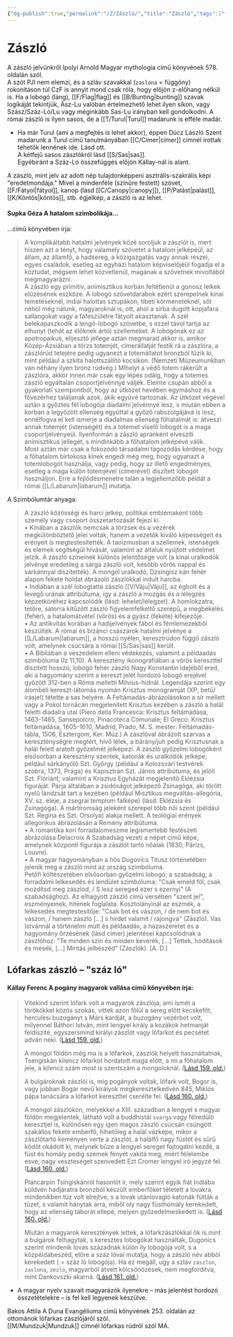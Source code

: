 ```yaml
---
{"dg-publish":true,"permalink":"/Z/Zászló/","title":"Zászló","tags":["formatted🟢"],"created":"2023-10-17T09:23","updated":"2023-10-17T09:23"}
---
```



# Zászló

A zászló jelvünkről Ipolyi Arnold Magyar mythologia című könyvének 578. oldalán szól.  
A szót PJI nem elemzi, és a szláv szavakkal (`zaslona` = függöny) rokonításon túl CzF is annyit mond csak róla, hogy előjön z-előhang nélkül is. Ha a lobogó (láng), [[F/Flag\|flag]] és [[B/Bunting\|bunting]] szavak logikáját tekintjük, Ász-Lu valóban értelmezhető lehet ilyen síkon, vagy Szász/Száz-Ló/Lu vagy méginkább Sas-Lu irányban kell gondolkodni. A római zászló is ilyen sasos, de a [[T/Turul\|Turul]] madarunk is efféle madár.  
- Ha már Turul (ami a megfejtés is lehet akkor), éppen Dúcz László Szent madarunk a Turul című tanulmányában [[C/Címer\|címer]] címnél írottak tehetők lennének ide. Lásd ott.  
A kétfejű sasos zászlókról lásd [[S/Sas\|sas]].  
Egyébiránt a Száz-Ló összefüggés előjön Kállay-nál is alant.  

A zászló, mint jelv az adott nép tulajdonképpeni asztrális-szakrális képi "eredetmondája." Mivel a mindenféle (színűre festett) szövet, [[F/Fátyol\|fátyol]], kanop (lásd [[C/Canopy\|canopy]]), [[P/Palást\|palást]], [[K/Köntös\|köntös]], stb. égjelkép, a zászló is az lehet.  

#### Supka Géza A hatalom szimbolikája...

...című könyvében írja:  
> A komplikáltabb hatalmi jelvények közé soroljuk a zászlót is, mert hiszen azt a tényt, hogy valamely szövetet a hatalom jelképéül, az állam, az államfő, a hadsereg, a közigazgatás vagy annak részei, egyes családok, esetleg az egyházi hatalom képviselőjéül fogadja el a köztudat, mégsem lehet közvetlenül, magának a szövetnek mivoltából megmagyarázni.  
> A zászló egy primitív, animisztikus korban feltétlenül a gonosz lelkek elűzésének eszköze. A lobogó szövetdarabok ezért szerepelnek kínai temetéseknél, indiai halottas sztupákon, tibeti körmeneteknél, sőt néhol még nálunk, magyaroknál is, ott, ahol a sírba dugott kopjafára sallangokat vagy a fafeszületre fátyolt akasztanak. A szél belekapaszkodik a lengő-lobogó szövetbe, s ezzel távol tartja az elhunyt (tehát az élőknek ártó) szellemeket. A lobogónak ez az apotropaikus, elijesztő jellege aztán megmarad akkor is, amikor Közép-Ázsiában a törzs totemjét, címerállatját festik rá a zászlóra, a zászlórúd tetejére pedig ugyanezt a totemállatot bronzból tűzik ki, mint például a szkíta halottszállító kocsikon. (Nemzeti Múzeumunkban van néhány ilyen bronz rúdvég.) Mihelyt a védő totem rákerült a zászlóra, akkor innen már csak egy lépés odáig, hogy a totemes zászló egyáltalán csoportjelvénnyé váljék. Eleinte csupán abból a gyakorlati szempontból, hogy az ütközet hevében egymáshoz és a fővezérhez találjanak azok, akik együvé tartoznak. Az ütközet végével aztán a győztes fél lobogója diadalmi jelvénnyé lesz, s miután ebben a korban a legyőzött ellenség egyúttal a győző rabszolgájává is lesz, ennélfogva el kell ismerje a diadalmas ellenség főhatalmát is: átveszi annak totemjét (istenségét) és a totemet viselő lobogót is a maga csoportjelvényeül. Ilyenformán a zászló apránként elveszíti animisztikus jellegét, s mindinkább a főhatalom jelképévé válik.  
> Most aztán már csak a fokozódó társadalmi tagozódás kérdése, hogy a főhatalom birtokosa kinek engedi még meg, hogy ugyanazt a totemlobogót használja, vagy pedig, hogy az illető engedményes, esetleg a maga külön totemjével (címerével) díszített lobogót használjon. Erre a fejlődésmenetre talán a legjellemzőbb példát a római [[L/Labarum\|labarum]] mutatja.  

A Szimbólumtár anyaga:  
> A zászló közösségi és harci jelkép, politikai emblémaként több személy vagy csoport összetartozását fejezi ki.  
> • Kínában a zászlók nemcsak a törzsek és a vezérek megkülönböztető jelei voltak, hanem a vezetők kiváló képességeit és erényeit is megtestesítették. A taoizmusban a szellemek, istenségek és elemek segítségül hívását, valamint az általuk nyújtott védelmet jelzik. A zászló színeinek különös jelentősége volt (a kínai uralkodók jelvénye eredetileg a sárga zászló volt, később vörös nappal és sárkánnyal díszítették). A mongol uralkodó, Dzsingisz kán fehér alapon fekete holdat ábrázoló zászlókkal indult harcba.  
> • Indiában a szél lobogtatta zászló [[V/Vāju\|Váju]], az égbolt és a levegő urának attribútuma, így a zászló a mozgás és a lélegzés képzetköréhez kapcsolódik (lásd: lehelet/lélegzet). A homlokzatra, tetőre, sátorra kitűzött zászló figyelemfelkeltő szerepű, a megbékélés (fehér), a hatalomátvétel (vörös) és a gyász (fekete) kifejezője.  
> • Az antikvitás korában a hadijelvények fából és fémlemezekből készültek. A római és bizánci császárok hatalmi jelvénye a [[L/Labarum\|labarum]], a hosszú nyélen, keresztrúdon függő zászló volt, amelynek csúcsára a római [[S/Sas\|sas]] került.  
> • A Bibliában a veszedelem elleni védekezés, valamint a példaadás szimbóluma (Iz 11,10). A keresztény ikonográfiában a vörös kereszttel díszített hosszú, lobogó fehér zászló Nagy Konstantin idejéből ered, aki a hagyomány szerint a kereszt jelét hordozó lobogó erejével győzött 312-ben a Róma melletti Milvius-hídnál. Legendája szerint egy álombéli kereszt-látomás nyomán Krisztus monogramját (XP; betű/írásjel) tétette a sas helyére. A Feltámadás-ábrázolásokon a sír mellett vagy a Pokol tornácán megjelenített Krisztus kezében a zászló a halál feletti diadalra utal (Piero della Francesca: Krisztus feltámadása, 1463-1465, Sansepolcro, Pinacoteca Comunale; El Greco: Krisztus feltámadása, 1605-1610, Madrid, Prado, M. S. mester: Feltámadás-tábla, 1506, Esztergom, Ker. Múz.) A zászlóval ábrázolt szarvas a kereszténységre megtért, hívő lélek, a bárány/juh pedig Krisztusnak a halál felett aratott győzelmét jelképezi. A zászló győzelmi lobogóként elsősorban a keresztény szentek, katonák és uralkodók jelképe; például sárkányölő Szt. György (például a Kolozsvári testvérek szobra, 1373, Prága) és Kapisztrán Szt. János attribútuma, és jelöli Szt. Flóriánt, valamint a Krisztus Egyházát megjelenítő Eklézsia figuráját. Párja általában a zsidóságot jelképező Zsinagóga, aki törött nyelű lándzsát tart a kezében (például Misztikus megváltás-allegória, XV. sz. eleje, a zsegrai templom falképe) (lásd: Eklézsia és Zsinagóga). A mártíromság jeleként szerepel több női szent (például Szt. Regina és Szt. Orsolya) alakja mellett. A teológiai erények allegorikus ábrázolásán a Remény attribútuma.  
> • A romantika kori forradalomeszme legismertebb festészeti ábrázolása Delacroix A Szabadság vezeti a népet című képe, amelynek központi figurája a zászlót tartó nőalak (1830, Párizs, Louvre).  
> • A magyar hagyományban a hős Dugovics Titusz történetében jelenik meg a zászló mint az ország szimbóluma.  
> Petőfi költészetében elsősorban győzelmi lobogó; a szabadság, a forradalmi lelkesedés és lendület szimbóluma: "Csak emeld föl, csak mozdítsd meg zászlód, / S lesz sereged ezer s ezernyi" (A szabadsághoz). Az elhagyott zászló című versében "szent jel", eszményeinek, hitének foglalata. Kosztolányinál az eszmék, a lelkesedés megtestesítője: "Csak bot és vászon, / de nem bot és vászon, / hanem zászló \[...\] s hirdet valamit / rajongva" (Zászló). Vas Istvánnál a történelmi múlt és példaadás, a hazaszeretet és a hagyomány őrzésének (lásd címer) jelentései kapcsolódnak a zászlóhoz: "Te minden szín és minden keverék, \[...\] Tettek, hódítások és mesék, \[...\] Mintás jelbeszéd" (Zászlók). \[A. D.\]  

## Lófarkas zászló – "száz ló"

#### Kállay Ferenc A pogány magyarok vallása című könyvében írja:

> Vitekind szerint lófark volt a magyarok zászlója, ami ismét a törökökkel közös szokás, vittek azon fölül a sereg előtt kecskefőt, herculesi buzogányt s Márs kardját, a buzogány vezérbot volt, milyennel Báthori István, mint lengyel király a kozákok hetmanját feldiszité, egyszersmind királyi zászlót vagy lófarkot és pecsétet adván neki. ([Lásd 159. old.](zotero://open-pdf/library/items/DFI47XPY?page=159&annotation=HN6F72WB))
>
> A mongol földön még ma is a lófarkok, zászlók helyett használtatnak, Tsengiskán kilencz lófarkot hordatott maga előtt, a mi a főhatalom jele, a kilencz szám most is szentszám a mongoloknál. ([Lásd 159. old.](zotero://open-pdf/library/items/DFI47XPY?page=159&annotation=LMUAYIZ8))
>
> A bulgároknak zászlói is, mig pogányok voltak, lófark volt, Bogor is, vagy jobban Bogár nevű királyok megkeresztelkedvén 845, Miklós pápa tanácsára a lófarkot kereszttel cserélte fel. ([Lásd 160. old.](zotero://open-pdf/library/items/DFI47XPY?page=160&annotation=HJQCAVSG))
>
> A mongol zászlókon, melyekkel a XIII. században a lengyel s magyar földön megjelentek, látható volt a buddhistái `svarga` vagy félredülö keresztjel is, különösen egy igen magos zászló csúcsán csüngött szakállos fekete emberfő, hihetőleg a halál vázképe, mikor a zászlótartó keményen verte a zászlót, a halálfő nagy füstöt és sűrű ködöt okádott ki, melynek bűze a lengyel sereget fojtogatni kezdé, a füst és homály pedig szemek fényét vakitá meg, miért félelembe esve, nagy veszteséget szenvedett Ezt Cromer lengyel iró jegyzé fel. ([Lásd 160. old.](zotero://open-pdf/library/items/DFI47XPY?page=160&annotation=S385RRI2))
>
> Plancarpin Tsingiskánról hasonlót ir, mely szerint egyik fiát Indiába küldvén hadjáratra bronzból készült emberfőket tétetett a lovakra, mindenikben tüz volt elrejtve, s a lovak utánlovagló katonák fútták a tüzet, s valamit hánytak arra, miből oly nagy füsthomály kerekedett, hogy az ellenség táborát ellepé, melyen győzedelmeskedett is. ([Lásd 160. old.](zotero://open-pdf/library/items/DFI47XPY?page=160&annotation=TKJY7RGE))
>
> Miután a magyarok keresztények lettek, a lófarkzászlókkal ők is mint a bulgárok felhagytak, s keresztes lobogókat használtak, Dugonics szerint mindenik lovas századnak külön ily lobogója volt, s a közpéldabeszéd, előre a száz lóval mutatja, hogy a zászló név abból kerekedett ( = száz ló lobogója). Ha ez megáll, ugy a szláv `zaszlon`, `zaslona`, `zezlo`, magyarból átvett kölcsönözések, nem megforditva, mint Dankovszki akarná. ([Lásd 161. old.](zotero://open-pdf/library/items/DFI47XPY?page=161&annotation=YRYYFX9U))  
- A magyar nyelv szavait magyarázók ilyenekre – más jelentést hordozó összetételekre – is fel kell legyenek készülve.  

Bakos Attila A Duna Evangéliuma című könyvének 253. oldalán az ottománok lófarkas zászlójáról szól.  
[[M/Mundzuk\|Mundzuk]] címnél lófarkas rúdról szól MA.  